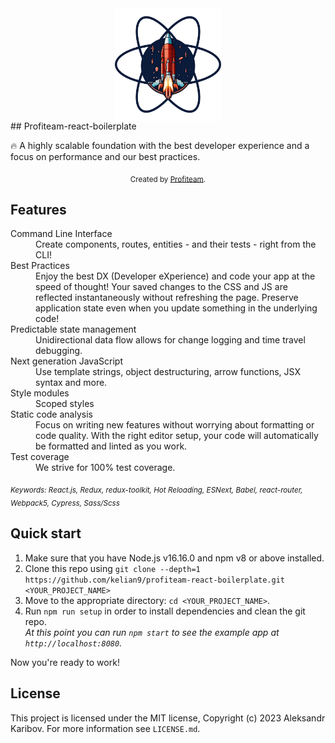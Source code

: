 <div align="center">
	<img src="https://github.com/kelian9/profiteam-react-boilerplate-brand/blob/main/assets/boilerplate.png" alt="profiteam react boilerplate banner" align="center" style="width: 170px; height: 179.68px;" />
</div>
## Profiteam-react-boilerplate

🔥 A highly scalable foundation with the best developer experience and a focus on performance and our best practices.

<div align="center">
  <sub>Created by <a href="https://t.me/kelian9">Profiteam</a>.</sub>
</div>

## Features

<dl>
  <dt>Command Line Interface</dt>
  <dd>Create components, routes, entities - and their tests - right from the CLI!</dd>

  <dt>Best Practices</dt>
  <dd>Enjoy the best DX (Developer eXperience) and code your app at the speed of thought! Your saved changes to the CSS and JS are reflected instantaneously without refreshing the page. Preserve application state even when you update something in the underlying code!</dd>

  <dt>Predictable state management</dt>
  <dd>Unidirectional data flow allows for change logging and time travel debugging.</dd>

  <dt>Next generation JavaScript</dt>
  <dd>Use template strings, object destructuring, arrow functions, JSX syntax and more.</dd>

  <dt>Style modules</dt>
  <dd>Scoped styles</dd>

  <dt>Static code analysis</dt>
  <dd>Focus on writing new features without worrying about formatting or code quality. With the right editor setup, your code will automatically be formatted and linted as you work.</dd>

  <dt>Test coverage</dt>
  <dd>We strive for 100% test coverage.</dd>
</dl>

<sub><i>Keywords: React.js, Redux, redux-toolkit, Hot Reloading, ESNext, Babel, react-router, Webpack5, Cypress, Sass/Scss</i></sub>

## Quick start

1.  Make sure that you have Node.js v16.16.0 and npm v8 or above installed.
2.  Clone this repo using `git clone --depth=1 https://github.com/kelian9/profiteam-react-boilerplate.git <YOUR_PROJECT_NAME>`
3.  Move to the appropriate directory: `cd <YOUR_PROJECT_NAME>`.<br />
4.  Run `npm run setup` in order to install dependencies and clean the git repo.<br />
    _At this point you can run `npm start` to see the example app at `http://localhost:8080`._

Now you're ready to work!

## License

This project is licensed under the MIT license, Copyright (c) 2023 Aleksandr Karibov. For more information see `LICENSE.md`.
